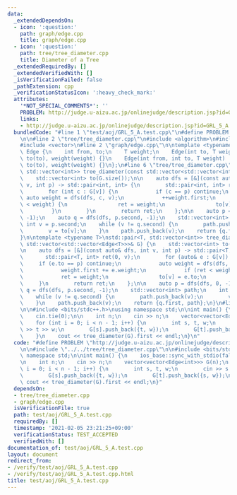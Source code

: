 ```yaml
---
data:
  _extendedDependsOn:
  - icon: ':question:'
    path: graph/edge.cpp
    title: graph/edge.cpp
  - icon: ':question:'
    path: tree/tree_diameter.cpp
    title: Diameter of a Tree
  _extendedRequiredBy: []
  _extendedVerifiedWith: []
  _isVerificationFailed: false
  _pathExtension: cpp
  _verificationStatusIcon: ':heavy_check_mark:'
  attributes:
    '*NOT_SPECIAL_COMMENTS*': ''
    PROBLEM: http://judge.u-aizu.ac.jp/onlinejudge/description.jsp?id=GRL_5_A
    links:
    - http://judge.u-aizu.ac.jp/onlinejudge/description.jsp?id=GRL_5_A
  bundledCode: "#line 1 \"test/aoj/GRL_5_A.test.cpp\"\n#define PROBLEM \"http://judge.u-aizu.ac.jp/onlinejudge/description.jsp?id=GRL_5_A\"\
    \n\n#line 2 \"tree/tree_diameter.cpp\"\n#include <algorithm>\n#include <utility>\n\
    #include <vector>\n#line 2 \"graph/edge.cpp\"\n\ntemplate <typename T>\nstruct\
    \ Edge {\n    int from, to;\n    T weight;\n    Edge(int to, T weight) : from(-1),\
    \ to(to), weight(weight) {}\n    Edge(int from, int to, T weight) : from(from),\
    \ to(to), weight(weight) {}\n};\n#line 6 \"tree/tree_diameter.cpp\"\n\nstd::pair<int,\
    \ std::vector<int>> tree_diameter(const std::vector<std::vector<int>>& G) {\n\
    \    std::vector<int> to(G.size());\n\n    auto dfs = [&](const auto& dfs, int\
    \ v, int p) -> std::pair<int, int> {\n        std::pair<int, int> ret(0, v);\n\
    \        for (int c : G[v]) {\n            if (c == p) continue;\n           \
    \ auto weight = dfs(dfs, c, v);\n            ++weight.first;\n            if (ret\
    \ < weight) {\n                ret = weight;\n                to[v] = c;\n   \
    \         }\n        }\n        return ret;\n    };\n\n    auto p = dfs(dfs, 0,\
    \ -1);\n    auto q = dfs(dfs, p.second, -1);\n    std::vector<int> path;\n   \
    \ int v = p.second;\n    while (v != q.second) {\n        path.push_back(v);\n\
    \        v = to[v];\n    }\n    path.push_back(v);\n    return {q.first, path};\n\
    }\n\ntemplate <typename T>\nstd::pair<T, std::vector<int>> tree_diameter(const\
    \ std::vector<std::vector<Edge<T>>>& G) {\n    std::vector<int> to(G.size());\n\
    \n    auto dfs = [&](const auto& dfs, int v, int p) -> std::pair<T, int> {\n \
    \       std::pair<T, int> ret(0, v);\n        for (auto& e : G[v]) {\n       \
    \     if (e.to == p) continue;\n            auto weight = dfs(dfs, e.to, v);\n\
    \            weight.first += e.weight;\n            if (ret < weight) {\n    \
    \            ret = weight;\n                to[v] = e.to;\n            }\n   \
    \     }\n        return ret;\n    };\n\n    auto p = dfs(dfs, 0, -1);\n    auto\
    \ q = dfs(dfs, p.second, -1);\n    std::vector<int> path;\n    int v = p.second;\n\
    \    while (v != q.second) {\n        path.push_back(v);\n        v = to[v];\n\
    \    }\n    path.push_back(v);\n    return {q.first, path};\n}\n#line 4 \"test/aoj/GRL_5_A.test.cpp\"\
    \n\n#include <bits/stdc++.h>\nusing namespace std;\n\nint main() {\n    ios_base::sync_with_stdio(false);\n\
    \    cin.tie(0);\n\n    int n;\n    cin >> n;\n    vector<vector<Edge<int>>> G(n);\n\
    \    for (int i = 0; i < n - 1; i++) {\n        int s, t, w;\n        cin >> s\
    \ >> t >> w;\n        G[s].push_back({t, w});\n        G[t].push_back({s, w});\n\
    \    }\n    cout << tree_diameter(G).first << endl;\n}\n"
  code: "#define PROBLEM \"http://judge.u-aizu.ac.jp/onlinejudge/description.jsp?id=GRL_5_A\"\
    \n\n#include \"../../tree/tree_diameter.cpp\"\n\n#include <bits/stdc++.h>\nusing\
    \ namespace std;\n\nint main() {\n    ios_base::sync_with_stdio(false);\n    cin.tie(0);\n\
    \n    int n;\n    cin >> n;\n    vector<vector<Edge<int>>> G(n);\n    for (int\
    \ i = 0; i < n - 1; i++) {\n        int s, t, w;\n        cin >> s >> t >> w;\n\
    \        G[s].push_back({t, w});\n        G[t].push_back({s, w});\n    }\n   \
    \ cout << tree_diameter(G).first << endl;\n}"
  dependsOn:
  - tree/tree_diameter.cpp
  - graph/edge.cpp
  isVerificationFile: true
  path: test/aoj/GRL_5_A.test.cpp
  requiredBy: []
  timestamp: '2021-02-05 23:21:25+09:00'
  verificationStatus: TEST_ACCEPTED
  verifiedWith: []
documentation_of: test/aoj/GRL_5_A.test.cpp
layout: document
redirect_from:
- /verify/test/aoj/GRL_5_A.test.cpp
- /verify/test/aoj/GRL_5_A.test.cpp.html
title: test/aoj/GRL_5_A.test.cpp
---
```


